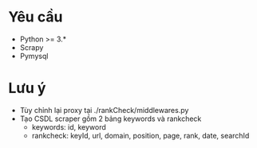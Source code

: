 # Yêu cầu
* Python >= 3.*
* Scrapy
* Pymysql
# Lưu ý
* Tùy chỉnh lại proxy tại ./rankCheck/middlewares.py
* Tạo CSDL scraper gồm 2 bảng keywords và rankcheck
    * keywords: id, keyword
    * rankcheck: keyId, url, domain, position, page, rank, date, searchId
